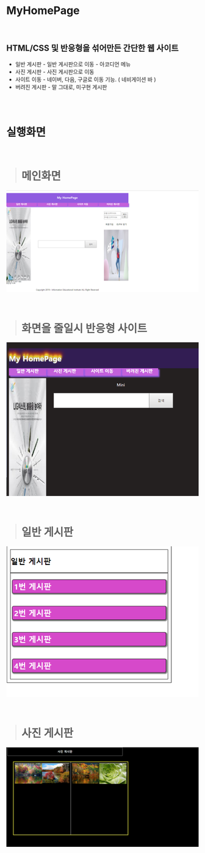 MyHomePage
==============

<br/>

## HTML/CSS 및 반응형을 섞어만든 간단한 웹 사이트

* 일반 게시판 - 일반 게시판으로 이동 - 아코디언 메뉴 
* 사진 게시판 - 사진 게시판으로 이동
* 사이트 이동 - 네이버, 다음, 구글로 이동 기능. ( 네비게이션 바 )
* 버려진 게시판 - 말 그대로, 미구현 게시판

<br/>
<br/>

# 실행화면



<br/>

  > # 메인화면
![main1](./exe_img/home.png)

<br/>

  > # 화면을 줄일시 반응형 사이트
![main2](./exe_img/respon.png)

<br/>

  > # 일반 게시판
![main3](./exe_img/nor.png)

<br/>

  > # 사진 게시판
![main4](./exe_img/pic.png)
